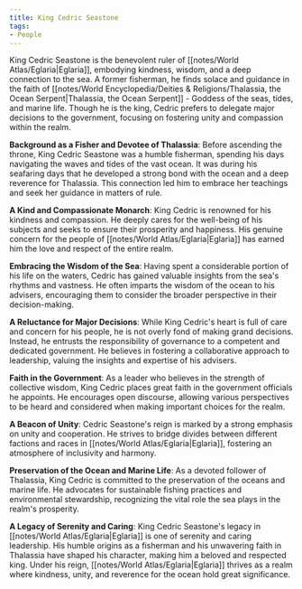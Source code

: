 ```yaml
---
title: King Cedric Seastone
tags:
- People
---
```

King Cedric Seastone is the benevolent ruler of [[notes/World Atlas/Eglaria|Eglaria]], embodying kindness, wisdom, and a deep connection to the sea. A former fisherman, he finds solace and guidance in the faith of [[notes/World Encyclopedia/Deities & Religions/Thalassia, the Ocean Serpent|Thalassia, the Ocean Serpent]] - Goddess of the seas, tides, and marine life. Though he is the king, Cedric prefers to delegate major decisions to the government, focusing on fostering unity and compassion within the realm.

**Background as a Fisher and Devotee of Thalassia**:
Before ascending the throne, King Cedric Seastone was a humble fisherman, spending his days navigating the waves and tides of the vast ocean. It was during his seafaring days that he developed a strong bond with the ocean and a deep reverence for Thalassia. This connection led him to embrace her teachings and seek her guidance in matters of rule.

**A Kind and Compassionate Monarch**:
King Cedric is renowned for his kindness and compassion. He deeply cares for the well-being of his subjects and seeks to ensure their prosperity and happiness. His genuine concern for the people of [[notes/World Atlas/Eglaria|Eglaria]] has earned him the love and respect of the entire realm.

**Embracing the Wisdom of the Sea**:
Having spent a considerable portion of his life on the waters, Cedric has gained valuable insights from the sea's rhythms and vastness. He often imparts the wisdom of the ocean to his advisers, encouraging them to consider the broader perspective in their decision-making.

**A Reluctance for Major Decisions**:
While King Cedric's heart is full of care and concern for his people, he is not overly fond of making grand decisions. Instead, he entrusts the responsibility of governance to a competent and dedicated government. He believes in fostering a collaborative approach to leadership, valuing the insights and expertise of his advisers.

**Faith in the Government**:
As a leader who believes in the strength of collective wisdom, King Cedric places great faith in the government officials he appoints. He encourages open discourse, allowing various perspectives to be heard and considered when making important choices for the realm.

**A Beacon of Unity**:
Cedric Seastone's reign is marked by a strong emphasis on unity and cooperation. He strives to bridge divides between different factions and races in [[notes/World Atlas/Eglaria|Eglaria]], fostering an atmosphere of inclusivity and harmony.

**Preservation of the Ocean and Marine Life**:
As a devoted follower of Thalassia, King Cedric is committed to the preservation of the oceans and marine life. He advocates for sustainable fishing practices and environmental stewardship, recognizing the vital role the sea plays in the realm's prosperity.

**A Legacy of Serenity and Caring**:
King Cedric Seastone's legacy in [[notes/World Atlas/Eglaria|Eglaria]] is one of serenity and caring leadership. His humble origins as a fisherman and his unwavering faith in Thalassia have shaped his character, making him a beloved and respected king. Under his reign, [[notes/World Atlas/Eglaria|Eglaria]] thrives as a realm where kindness, unity, and reverence for the ocean hold great significance.